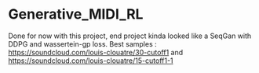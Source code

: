 # Generative_MIDI_RL

Done for now with this project, end project kinda looked like a SeqGan with DDPG and wassertein-gp loss.
Best samples :  https://soundcloud.com/louis-clouatre/30-cutoff1 and https://soundcloud.com/louis-clouatre/15-cutoff1-1
